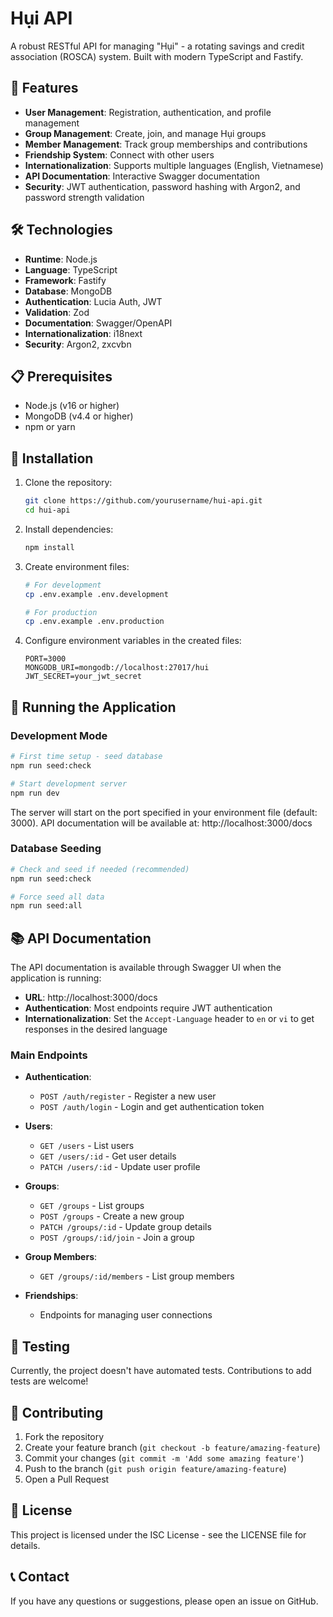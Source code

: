 # Hụi API

A robust RESTful API for managing "Hụi" - a rotating savings and credit association (ROSCA) system. Built with modern TypeScript and Fastify.

## 🚀 Features

- **User Management**: Registration, authentication, and profile management
- **Group Management**: Create, join, and manage Hụi groups
- **Member Management**: Track group memberships and contributions
- **Friendship System**: Connect with other users
- **Internationalization**: Supports multiple languages (English, Vietnamese)
- **API Documentation**: Interactive Swagger documentation
- **Security**: JWT authentication, password hashing with Argon2, and password strength validation

## 🛠️ Technologies

- **Runtime**: Node.js
- **Language**: TypeScript
- **Framework**: Fastify
- **Database**: MongoDB
- **Authentication**: Lucia Auth, JWT
- **Validation**: Zod
- **Documentation**: Swagger/OpenAPI
- **Internationalization**: i18next
- **Security**: Argon2, zxcvbn

## 📋 Prerequisites

- Node.js (v16 or higher)
- MongoDB (v4.4 or higher)
- npm or yarn

## 🔧 Installation

1. Clone the repository:
   ```bash
   git clone https://github.com/yourusername/hui-api.git
   cd hui-api
   ```

2. Install dependencies:
   ```bash
   npm install
   ```

3. Create environment files:
   ```bash
   # For development
   cp .env.example .env.development
   
   # For production
   cp .env.example .env.production
   ```

4. Configure environment variables in the created files:
   ```
   PORT=3000
   MONGODB_URI=mongodb://localhost:27017/hui
   JWT_SECRET=your_jwt_secret
   ```

## 🚀 Running the Application

### Development Mode

```bash
# First time setup - seed database
npm run seed:check

# Start development server
npm run dev
```

The server will start on the port specified in your environment file (default: 3000).
API documentation will be available at: http://localhost:3000/docs

### Database Seeding

```bash
# Check and seed if needed (recommended)
npm run seed:check

# Force seed all data
npm run seed:all
```

## 📚 API Documentation

The API documentation is available through Swagger UI when the application is running:

- **URL**: http://localhost:3000/docs
- **Authentication**: Most endpoints require JWT authentication
- **Internationalization**: Set the `Accept-Language` header to `en` or `vi` to get responses in the desired language

### Main Endpoints

- **Authentication**:
  - `POST /auth/register` - Register a new user
  - `POST /auth/login` - Login and get authentication token

- **Users**:
  - `GET /users` - List users
  - `GET /users/:id` - Get user details
  - `PATCH /users/:id` - Update user profile

- **Groups**:
  - `GET /groups` - List groups
  - `POST /groups` - Create a new group
  - `PATCH /groups/:id` - Update group details
  - `POST /groups/:id/join` - Join a group

- **Group Members**:
  - `GET /groups/:id/members` - List group members

- **Friendships**:
  - Endpoints for managing user connections

## 🧪 Testing

Currently, the project doesn't have automated tests. Contributions to add tests are welcome!

## 🤝 Contributing

1. Fork the repository
2. Create your feature branch (`git checkout -b feature/amazing-feature`)
3. Commit your changes (`git commit -m 'Add some amazing feature'`)
4. Push to the branch (`git push origin feature/amazing-feature`)
5. Open a Pull Request

## 📄 License

This project is licensed under the ISC License - see the LICENSE file for details.

## 📞 Contact

If you have any questions or suggestions, please open an issue on GitHub.